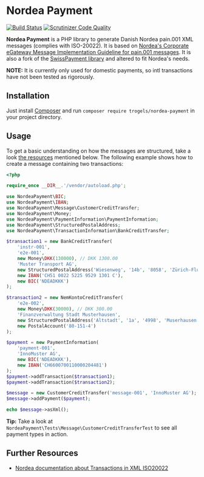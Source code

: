 # Nordea Payment

[![Build Status](https://travis-ci.org/achton/swiss-payment.png?branch=master)](https://travis-ci.org/achton/swiss-payment)
[![Scrutinizer Code Quality](https://scrutinizer-ci.com/g/achton/swiss-payment/badges/quality-score.png?b=master)](https://scrutinizer-ci.com/g/achton/swiss-payment/?branch=master)

**Nordea Payment** is a PHP library to generate Danish Nordea pain.001 XML messages (complies with ISO-20022). It is based on [Nordea's Corporate eGateway Message Implementation Guideline for pain.001 messages](resources/MIG_pain.001.001.03_v_2.1_Release-2016-08-19_FINAL.PDF). It is also a fork of the [SwissPayment library](https://github.com/z38/swiss-payment) and altered to fit Nordea's needs.

**NOTE:** It is currently only used for domestic payments, so intl transactions have not been tested as rigorously.

## Installation

Just install [Composer](http://getcomposer.org) and run `composer require trogels/nordea-payment` in your project directory.

## Usage

To get a basic understanding on how the messages are structured, take a look [the resources](#further-resources) mentioned below. The following example shows how to create a message containing two transactions:

```php
<?php

require_once __DIR__.'/vendor/autoload.php';

use NordeaPayment\BIC;
use NordeaPayment\IBAN;
use NordeaPayment\Message\CustomerCreditTransfer;
use NordeaPayment\Money;
use NordeaPayment\PaymentInformation\PaymentInformation;
use NordeaPayment\StructuredPostalAddress;
use NordeaPayment\TransactionInformation\BankCreditTransfer;

$transaction1 = new BankCreditTransfer(
    'instr-001',
    'e2e-001',
    new Money\DKK(130000), // DKK 1300.00
    'Muster Transport AG',
    new StructuredPostalAddress('Wiesenweg', '14b', '8058', 'Zürich-Flughafen'),
    new IBAN('CH51 0022 5225 9529 1301 C'),
    new BIC('NDEADKKK')
);

$transaction2 = new NemKontoCreditTransfer(
    'e2e-002',
    new Money\DKK(30000), // DKK 300.00
    'Finanzverwaltung Stadt Musterhausen',
    new StructuredPostalAddress('Altstadt', '1a', '4998', 'Muserhausen'),
    new PostalAccount('80-151-4')
);

$payment = new PaymentInformation(
    'payment-001',
    'InnoMuster AG',
    new BIC('NDEADKKK'),
    new IBAN('CH6600700110000204481')
);
$payment->addTransaction($transaction1);
$payment->addTransaction($transaction2);

$message = new CustomerCreditTransfer('message-001', 'InnoMuster AG');
$message->addPayment($payment);

echo $message->asXml();
```

**Tip:** Take a look at `NordeaPayment\Tests\Message\CustomerCreditTransferTest` to see all payment types in action.

## Further Resources

- [Nordea documentation about Transactions in XML ISO20022](https://www.nordea.com/en/our-services/cashmanagement/oursolutions/egateway/#tab=Format-Descriptions_XML-ISO20022-messages)